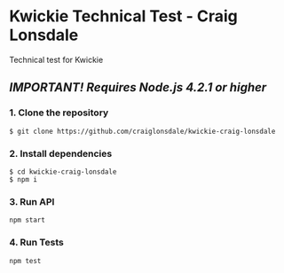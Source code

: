 # Kwickie Technical Test - Craig Lonsdale
Technical test for Kwickie

## _IMPORTANT! Requires Node.js 4.2.1 or higher_

### 1. Clone the repository

```
$ git clone https://github.com/craiglonsdale/kwickie-craig-lonsdale
```

### 2. Install dependencies

```
$ cd kwickie-craig-lonsdale
$ npm i
```

### 3. Run API

```
npm start
```

### 4. Run Tests

```
npm test
```
